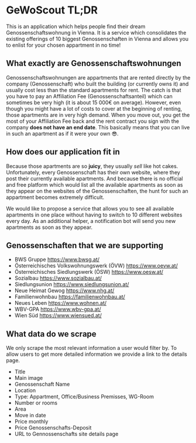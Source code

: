 # GeWoScout TL;DR
This is an application which helps people find their dream Genossenschaftswohnung in Vienna. It is a service which consolidates the existing offerings of 10 biggest Genossenschaften in Vienna and allows you to enlist for your chosen appartment in no time!

## What exactly are Genossenschaftswohnungen
Genossenschaftswohnungen are appartments that are rented directly by the company (Genossenschaft) who built the building (or currently owns it) and usually cost less than the standard apartments for rent. The catch is that you have to pay an Affiliation Fee (Genossenschaftsanteil) which can sometimes be very high (it is about 15 000€ on average). However, even though you might have a lot of costs to cover at the beginning of renting, those apartments are in very high demand. When you move out, you get the most of your Affiliation Fee back and the rent contract you sign with the company **does not have an end date**. This basically means that you can live in such an apartment as if it were your own 😎. 

## How does our application fit in
Because those apartments are so **juicy**, they usually *sell* like hot cakes. Unfortunately, every Genossenschaft has their own website, where they post their currently available apartments. And because there is no official and free platform which would list all the available apartments as soon as they appear on the websites of the Genossenschaften, the hunt for such an appartment becomes extremely difficult.

We would like to propose a service that allows you to see all available apartments in one place without having to switch to 10 different websites every day. As an additional helper, a notification bot will send you new apartments as soon as they appear.

## Genossenschaften that we are supporting
- BWS Gruppe https://www.bwsg.at/
- Österreichisches Volkswohnungswerk (ÖVW) https://www.oevw.at/
- Österreichisches Siedlungswerk (ÖSW) https://www.oesw.at/
- Sozialbau https://www.sozialbau.at/
- Siedlungsunion https://www.siedlungsunion.at/
- Neue Heimat Gewog https://www.nhg.at/
- Familienwohnbau https://familienwohnbau.at/
- Neues Leben https://www.wohnen.at/
- WBV-GPA https://www.wbv-gpa.at/
- Wien Süd https://www.wiensued.at/

## What data do we scrape
We only scrape the most relevant information a user would filter by. To allow users to get more detailed information we provide a link to the details page.
- Title
- Main image
- Genossenschaft Name
- Location
- Type: Appartment, Office/Business Premisses, WG-Room
- Number or rooms
- Area
- Move in date
- Price monthly
- Price Genossenschafts-Deposit
- URL to Gennossenschafts site details page
